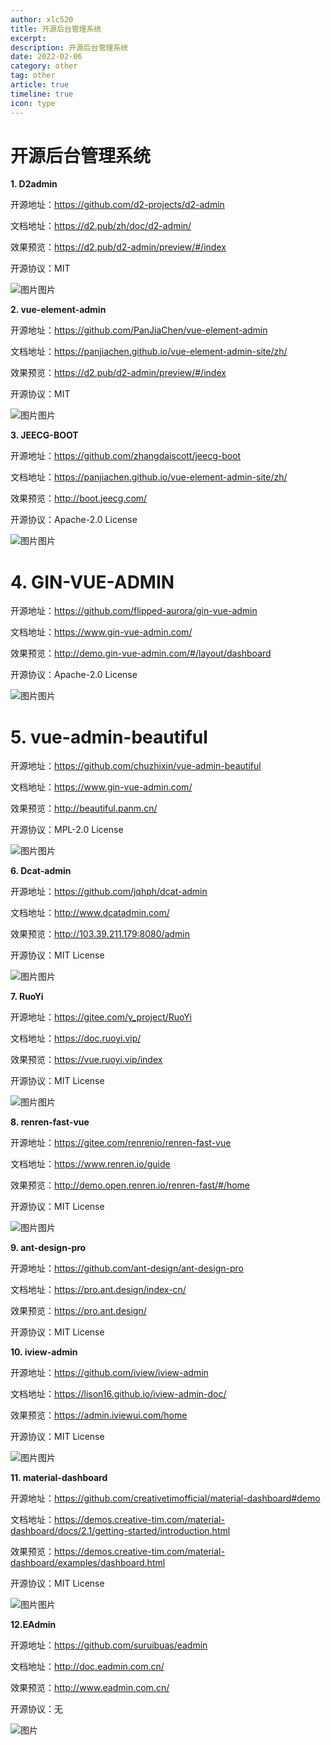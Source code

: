 ```yaml
---
author: xlc520
title: 开源后台管理系统
excerpt: 
description: 开源后台管理系统
date: 2022-02-06
category: other
tag: other
article: true
timeline: true
icon: type
---
```


# 开源后台管理系统

**1. D2admin**

开源地址：<https://github.com/d2-projects/d2-admin>

文档地址：<https://d2.pub/zh/doc/d2-admin/>

效果预览：<https://d2.pub/d2-admin/preview/#/index>

开源协议：MIT

![图片](https://bitbucket.org/xlc520/blogasset/raw/main/images2/640-164346319611813.webp)图片

**2. vue-element-admin**

开源地址：<https://github.com/PanJiaChen/vue-element-admin>

文档地址：<https://panjiachen.github.io/vue-element-admin-site/zh/>

效果预览：<https://d2.pub/d2-admin/preview/#/index>

开源协议：MIT

![图片](https://bitbucket.org/xlc520/blogasset/raw/main/images2/640-164346319611814.webp)图片

**3. JEECG-BOOT**

开源地址：<https://github.com/zhangdaiscott/jeecg-boot>

文档地址：<https://panjiachen.github.io/vue-element-admin-site/zh/>

效果预览：<http://boot.jeecg.com/>

开源协议：Apache-2.0 License

![图片](https://bitbucket.org/xlc520/blogasset/raw/main/images2/640-164346319611815.webp)图片

# **4. GIN-VUE-ADMIN**

开源地址：<https://github.com/flipped-aurora/gin-vue-admin>

文档地址：<https://www.gin-vue-admin.com/>

效果预览：<http://demo.gin-vue-admin.com/#/layout/dashboard>

开源协议：Apache-2.0 License

![图片](https://bitbucket.org/xlc520/blogasset/raw/main/images2/640-164346319611816.webp)图片

# **5. vue-admin-beautiful**

开源地址：<https://github.com/chuzhixin/vue-admin-beautiful>

文档地址：<https://www.gin-vue-admin.com/>

效果预览：<http://beautiful.panm.cn/>

开源协议：MPL-2.0 License

![图片](https://bitbucket.org/xlc520/blogasset/raw/main/images2/640-164346319611817.webp)图片

**6. Dcat-admin**

开源地址：<https://github.com/jqhph/dcat-admin>

文档地址：<http://www.dcatadmin.com/>

效果预览：<http://103.39.211.179:8080/admin>

开源协议：MIT License

![图片](https://bitbucket.org/xlc520/blogasset/raw/main/images2/640-164346319611918.webp)图片

**7. RuoYi**

开源地址：<https://gitee.com/y_project/RuoYi>

文档地址：<https://doc.ruoyi.vip/>

效果预览：<https://vue.ruoyi.vip/index>

开源协议：MIT License

![图片](https://bitbucket.org/xlc520/blogasset/raw/main/images2/640-164346319611919.webp)图片

**8. renren-fast-vue**

开源地址：<https://gitee.com/renrenio/renren-fast-vue>

文档地址：<https://www.renren.io/guide>

效果预览：<http://demo.open.renren.io/renren-fast/#/home>

开源协议：MIT License

![图片](https://bitbucket.org/xlc520/blogasset/raw/main/images2/640-164346319611920.webp)图片

**9. ant-design-pro**

开源地址：<https://github.com/ant-design/ant-design-pro>

文档地址：<https://pro.ant.design/index-cn/>

效果预览：<https://pro.ant.design/>

开源协议：MIT License

**10. iview-admin**

开源地址：<https://github.com/iview/iview-admin>

文档地址：<https://lison16.github.io/iview-admin-doc/>

效果预览：<https://admin.iviewui.com/home>

开源协议：MIT License

![图片](https://bitbucket.org/xlc520/blogasset/raw/main/images2/640-164346319611921.webp)图片

**11. material-dashboard**

开源地址：<https://github.com/creativetimofficial/material-dashboard#demo>

文档地址：<https://demos.creative-tim.com/material-dashboard/docs/2.1/getting-started/introduction.html>

效果预览：<https://demos.creative-tim.com/material-dashboard/examples/dashboard.html>

开源协议：MIT License

![图片](https://bitbucket.org/xlc520/blogasset/raw/main/images2/640-164346319611922.webp)图片

**12.EAdmin**

开源地址：<https://github.com/suruibuas/eadmin>

文档地址：<http://doc.eadmin.com.cn/>

效果预览：<http://www.eadmin.com.cn/>

开源协议：无

![图片](https://bitbucket.org/xlc520/blogasset/raw/main/images2/640-164346319611923.jpg)
